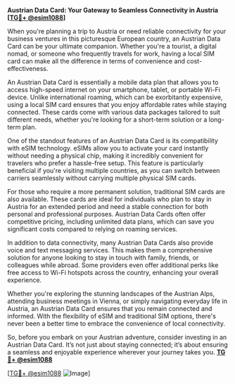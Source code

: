 **Austrian Data Card: Your Gateway to Seamless Connectivity in Austria [[TG💪+ @esim1088](https://t.me/s/esim1088)]**

When you're planning a trip to Austria or need reliable connectivity for your business ventures in this picturesque European country, an Austrian Data Card can be your ultimate companion. Whether you're a tourist, a digital nomad, or someone who frequently travels for work, having a local SIM card can make all the difference in terms of convenience and cost-effectiveness.

An Austrian Data Card is essentially a mobile data plan that allows you to access high-speed internet on your smartphone, tablet, or portable Wi-Fi device. Unlike international roaming, which can be exorbitantly expensive, using a local SIM card ensures that you enjoy affordable rates while staying connected. These cards come with various data packages tailored to suit different needs, whether you're looking for a short-term solution or a long-term plan.

One of the standout features of an Austrian Data Card is its compatibility with eSIM technology. eSIMs allow you to activate your card instantly without needing a physical chip, making it incredibly convenient for travelers who prefer a hassle-free setup. This feature is particularly beneficial if you're visiting multiple countries, as you can switch between carriers seamlessly without carrying multiple physical SIM cards.

For those who require a more permanent solution, traditional SIM cards are also available. These cards are ideal for individuals who plan to stay in Austria for an extended period and need a stable connection for both personal and professional purposes. Austrian Data Cards often offer competitive pricing, including unlimited data plans, which can save you significant costs compared to relying on roaming services.

In addition to data connectivity, many Austrian Data Cards also provide voice and text messaging services. This makes them a comprehensive solution for anyone looking to stay in touch with family, friends, or colleagues while abroad. Some providers even offer additional perks like free access to Wi-Fi hotspots across the country, enhancing your overall experience.

Whether you're exploring the stunning landscapes of the Austrian Alps, attending business meetings in Vienna, or simply navigating everyday life in Austria, an Austrian Data Card ensures that you remain connected and informed. With the flexibility of eSIM and traditional SIM options, there's never been a better time to embrace the convenience of local connectivity.

So, before you embark on your Austrian adventure, consider investing in an Austrian Data Card. It’s not just about staying connected; it’s about ensuring a seamless and enjoyable experience wherever your journey takes you. **[TG💪+ @esim1088](https://t.me/s/esim1088)**

[[TG💪+ @esim1088](https://t.me/s/esim1088) ![Image](https://i.postimg.cc/Y0z9fWf4/image.png)]